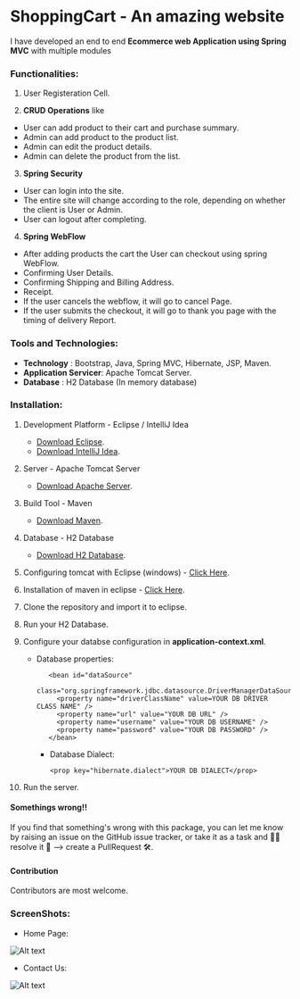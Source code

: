 # ShoppingCart - An amazing website


I have developed an end to end **Ecommerce web Application using Spring MVC** with multiple
modules

### Functionalities:

1. User Registeration Cell.

2. **CRUD Operations** like

* User can add product to their cart and purchase summary.
* Admin can add product to the product list.
* Admin can edit the product details.
* Admin can delete the product from the list.

3. **Spring Security**

* User can login into the site.
* The entire site will change according to the role, depending on whether the client is User or Admin.
* User can logout after completing.

4. **Spring WebFlow**

* After adding products the cart the User can checkout using spring WebFlow.
* Confirming User Details.
* Confirming Shipping and Billing Address.
* Receipt.
* If the user cancels the webflow, it will go to cancel Page.
* If the user submits the checkout, it will go to thank you page with the timing of delivery Report.

### Tools and Technologies:

* **Technology** : Bootstrap, Java, Spring MVC, Hibernate, JSP, Maven.
* **Application Servicer**: Apache Tomcat Server.
* **Database** : H2 Database (In memory database)

### Installation:

1. Development Platform - Eclipse / IntelliJ Idea
   * [Download Eclipse](https://www.eclipse.org/downloads/packages/eclipse-ide-java-ee-developers/mars2).
   * [Download IntelliJ Idea](https://www.jetbrains.com/idea/download/#section=windows).
2. Server - Apache Tomcat Server

   * [Download Apache Server](https://tomcat.apache.org/download-70.cgi).

3. Build Tool - Maven

   * [Download Maven](https://maven.apache.org/download.cgi).

4. Database - H2 Database

   * [Download H2 Database](http://www.h2database.com/html/download.html).

5. Configuring tomcat with Eclipse (windows) - [Click Here](https://javatutorial.net/run-tomcat-from-eclipse).

6. Installation of maven in eclipse - [Click Here](https://stackoverflow.com/questions/8620127/maven-in-eclipse-step-by-step-installation).

7. Clone the repository and import it to eclipse.

8. Run your H2 Database.

9. Configure your databse configuration in **application-context.xml**.

   * Database properties:


        <!-- database properties DataSource -->

            <bean id="dataSource"
              class="org.springframework.jdbc.datasource.DriverManagerDataSource">
              <property name="driverClassName" value=YOUR DB DRIVER CLASS NAME" />
              <property name="url" value="YOUR DB URL" />
              <property name="username" value="YOUR DB USERNAME" />
              <property name="password" value="YOUR DB PASSWORD" />
            </bean>

      * Database Dialect:

            <prop key="hibernate.dialect">YOUR DB DIALECT</prop>

10. Run the server.

#### Somethings wrong!!

If you find that something's wrong with this package, you can let me know by raising an issue on the GitHub issue tracker, 
or take it as a task and 🧑‍💻 resolve it 💪 --> create a PullRequest 🛠.

#### Contribution

Contributors are most welcome.

### ScreenShots:

* Home Page:

![Alt text](https://github.com/ikismail/ShoppingCart/blob/master/src/main/webapp/WEB-INF/resource/images/screenshots/Home.jpg "Home Page")

* Contact Us:

![Alt text](https://github.com/ikismail/ShoppingCart/blob/master/src/main/webapp/WEB-INF/resource/images/screenshots/ContactUs.png)

